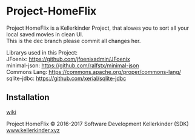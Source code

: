 # Project-HomeFlix

Project HomeFlix is a Kellerkinder Project, that alowes you to sort all your local saved movies in clean UI.    
This is the dec branch please commit all changes her.         

Librarys used in this Project:  
JFoenix: https://github.com/jfoenixadmin/JFoenix   
minimal-json: https://github.com/ralfstx/minimal-json   
Commons Lang: https://commons.apache.org/proper/commons-lang/      
sqlite-jdbc: https://github.com/xerial/sqlite-jdbc

## Installation

[wiki](https://github.com/Seil0/Project-HomeFlix/wiki) 

Project HomeFlix © 2016-2017 Software Development Kellerkinder (SDK)     
www.kellerkinder.xyz
